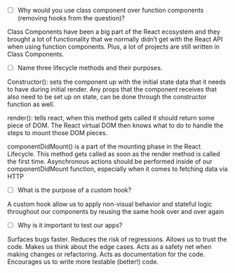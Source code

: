 - [ ] Why would you use class component over function components (removing hooks from the question)?

Class Components have been a big part of the React ecosystem and they brought a lot of functionality that we normally didn’t get with the React API when using function components. Plus, a lot of projects are still written in Class Components.

- [ ] Name three lifecycle methods and their purposes.

Constructor(): sets the component up with the initial state data that it needs to have during initial render. Any props that the component receives that also need to be set up on state, can be done through the constructor function as well.

render(): tells react, when this method gets called it should return some piece of DOM. The React virtual DOM then knows what to do to handle the steps to mount those DOM pieces.

componentDidMount() is a part of the mounting phase in the React Lifecycle. This method gets called as soon as the render method is called the first time. Asynchronous actions should be performed inside of our componentDidMount function, especially when it comes to fetching data via HTTP

- [ ] What is the purpose of a custom hook?

A custom hook allow us to apply non-visual behavior and stateful logic throughout our components by reusing the same hook over and over again

- [ ] Why is it important to test our apps?

Surfaces bugs faster.
Reduces the risk of regressions.
Allows us to trust the code.
Makes us think about the edge cases.
Acts as a safety net when making changes or refactoring.
Acts as documentation for the code.
Encourages us to write more testable (better!) code.